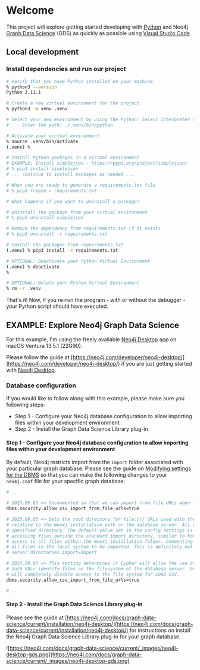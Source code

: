 # Welcome

This project will explore getting started developing with [Python](https://www.python.org) and Neo4j [Graph Data Science](https://neo4j.com/docs/graph-data-science/current/algorithms/) (GDS) as quickly as possible using [Visual Studio Code](https://code.visualstudio.com).

## Local development

### Install dependencies and run our project

```sh
# Verify that you have Python installed on your machine
% python3 --version
Python 3.11.1

# Create a new virtual environment for the project
% python3 -m venv .venv

# Select your new environment by using the Python: Select Interpreter command in VS Code
#   - Enter the path: ./.venv/bin/python

# Activate your virtual environment
% source .venv/bin/activate
(.venv) %

# Install Python packages in a virtual environment
# EXAMPLE: Install simplejson - https://pypi.org/project/simplejson/
# % pip3 install simplejson
# ... continue to install packages as needed ...

# When you are ready to generate a requirements.txt file
# % pip3 freeze > requirements.txt

# What happens if you want to uninstall a package?

# Uninstall the package from your virtual environment
# % pip3 uninstall simplejson

# Remove the dependency from requirements.txt if it exists
# % pip3 uninstall -r requirements.txt

# Install the packages from requirements.txt
(.venv) % pip3 install -r requirements.txt

# OPTIONAL: Deactivate your Python Virtual Environment
(.venv) % deactivate
%

# OPTIONAL: Delete your Python Virtual Environment
% rm -r .venv
```

That's it! Now, if you re-run the program - with or without the debugger - your Python script should have executed.

## EXAMPLE: Explore Neo4j Graph Data Science

For this example, I'm using the freely available [Neo4j Desktop](https://neo4j.com/download/) app on macOS Ventura 13.5.1 (22G90).

Please follow the guide at [https://neo4j.com/developer/neo4j-desktop/](https://neo4j.com/developer/neo4j-desktop/) if you are just getting started with [Neo4j Desktop](https://neo4j.com/download/).

### Database configuration

If you would like to follow along with this example, please make sure you following steps:

- Step 1 - Configure your Neo4j database configuration to allow importing files within your development environment
- Step 2 - Install the Graph Data Science Library plug-in

#### Step 1 - Configure your Neo4j database configuration to allow importing files within your development environment

By default, Neo4j restricts import from the `import` folder associated with your particular graph database. Please see the guide on [Modifying settings for the DBMS](https://neo4j.com/developer/neo4j-desktop/#desktop-DBMS-settings) so that you can make the following changes to your `neo4j.conf` file for your specific graph database:

```sh
# ...

# 2023.09.03 => Uncommented so that we can import from file URLs when loading data from our local environment
dbms.security.allow_csv_import_from_file_urls=true

# 2023.09.03 => Sets the root directory for file:/// URLs used with the Cypher LOAD CSV clause. This should be set to a single directory
# relative to the Neo4j installation path on the database server. All requests to load from file:/// URLs will then be relative to the
# specified directory. The default value set in the config settings is import. This is a security measure which prevents the database from
# accessing files outside the standard import directory, similar to how a Unix chroot operates. Setting this to an empty field will allow
# access to all files within the Neo4j installation folder. Commenting out this setting will disable the security feature, allowing
# all files in the local system to be imported. This is definitely not recommended.
# server.directories.import=import

# 2023.09.03 => This setting determines if Cypher will allow the use of file:/// URLs when loading data using LOAD CSV.
# Such URLs identify files on the filesystem of the database server. Default is true. Setting dbms.security.allow_csv_import_from_file_urls=false
# will completely disable access to the file system for LOAD CSV.
dbms.security.allow_csv_import_from_file_urls=true

# ...

```

#### Step 2 - Install the Graph Data Science Library plug-in

Please see the guide at [https://neo4j.com/docs/graph-data-science/current/installation/neo4j-desktop/](https://neo4j.com/docs/graph-data-science/current/installation/neo4j-desktop/) for instructions on install the Neo4j Graph Data Science Library plug-in for your graph database.

![https://neo4j.com/docs/graph-data-science/current/_images/neo4j-desktop-gds.png](https://neo4j.com/docs/graph-data-science/current/_images/neo4j-desktop-gds.png)
